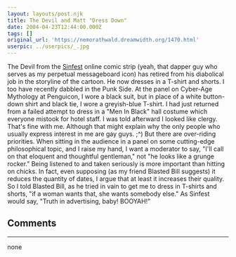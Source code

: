 ```yaml
---
layout: layouts/post.njk
title: The Devil and Matt "Dress Down"
date: 2004-04-23T12:44:00.000Z
tags: []
original_url: 'https://nemorathwald.dreamwidth.org/1470.html'
userpic: ../userpics/_.jpg
---
```

The Devil from the [Sinfest](http://www.livejournal.com/users/sinfestfeed/) online comic strip (yeah, that dapper guy who serves as my perpetual messageboard icon) has retired from his diabolical job in the storyline of the cartoon. He now dresses in a T-shirt and shorts. I too have recently dabbled in the Punk Side. At the panel on Cyber-Age Mythology at Penguicon, I wore a black suit, but in place of a white button-down shirt and black tie, I wore a greyish-blue T-shirt. I had just returned from a failed attempt to dress in a "Men In Black" hall costume which everyone mistook for hotel staff. I was told afterward I looked like clergy. That's fine with me. Although that might explain why the only people who usually express interest in me are gay guys. ;^) But there are over-riding priorities. When sitting in the audience in a panel on some cutting-edge philosophical topic, and I raise my hand, I want a moderator to say, "I'll call on that eloquent and thoughtful gentleman," not "he looks like a grunge rocker." Being listened to and taken seriously is more important than hitting on chicks. In fact, even supposing (as my friend Blasted Bill suggests) it reduces the quantity of dates, I argue that at least it increases their quality. So I told Blasted Bill, as he tried in vain to get me to dress in T-shirts and shorts, "if a woman wants that, she wants somebody else." As Sinfest would say, "Truth in advertising, baby! BOOYAH!"

## Comments

---

none
